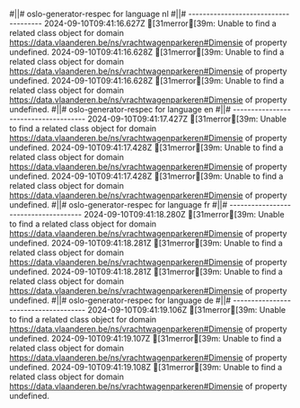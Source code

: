 #||# oslo-generator-respec for language nl
#||# -------------------------------------
2024-09-10T09:41:16.627Z [31merror[39m: Unable to find a related class object for domain https://data.vlaanderen.be/ns/vrachtwagenparkeren#Dimensie of property undefined.
2024-09-10T09:41:16.628Z [31merror[39m: Unable to find a related class object for domain https://data.vlaanderen.be/ns/vrachtwagenparkeren#Dimensie of property undefined.
2024-09-10T09:41:16.628Z [31merror[39m: Unable to find a related class object for domain https://data.vlaanderen.be/ns/vrachtwagenparkeren#Dimensie of property undefined.
#||# oslo-generator-respec for language en
#||# -------------------------------------
2024-09-10T09:41:17.427Z [31merror[39m: Unable to find a related class object for domain https://data.vlaanderen.be/ns/vrachtwagenparkeren#Dimensie of property undefined.
2024-09-10T09:41:17.428Z [31merror[39m: Unable to find a related class object for domain https://data.vlaanderen.be/ns/vrachtwagenparkeren#Dimensie of property undefined.
2024-09-10T09:41:17.428Z [31merror[39m: Unable to find a related class object for domain https://data.vlaanderen.be/ns/vrachtwagenparkeren#Dimensie of property undefined.
#||# oslo-generator-respec for language fr
#||# -------------------------------------
2024-09-10T09:41:18.280Z [31merror[39m: Unable to find a related class object for domain https://data.vlaanderen.be/ns/vrachtwagenparkeren#Dimensie of property undefined.
2024-09-10T09:41:18.281Z [31merror[39m: Unable to find a related class object for domain https://data.vlaanderen.be/ns/vrachtwagenparkeren#Dimensie of property undefined.
2024-09-10T09:41:18.281Z [31merror[39m: Unable to find a related class object for domain https://data.vlaanderen.be/ns/vrachtwagenparkeren#Dimensie of property undefined.
#||# oslo-generator-respec for language de
#||# -------------------------------------
2024-09-10T09:41:19.106Z [31merror[39m: Unable to find a related class object for domain https://data.vlaanderen.be/ns/vrachtwagenparkeren#Dimensie of property undefined.
2024-09-10T09:41:19.107Z [31merror[39m: Unable to find a related class object for domain https://data.vlaanderen.be/ns/vrachtwagenparkeren#Dimensie of property undefined.
2024-09-10T09:41:19.108Z [31merror[39m: Unable to find a related class object for domain https://data.vlaanderen.be/ns/vrachtwagenparkeren#Dimensie of property undefined.
